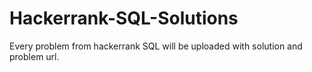 # Hackerrank-SQL-Solutions
Every problem from hackerrank SQL will be uploaded with solution and problem url.
